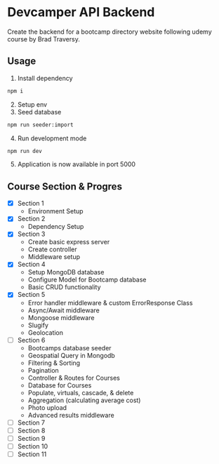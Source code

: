 # Devcamper API Backend

Create the backend for a bootcamp directory website following udemy course by Brad Traversy.

## Usage

1. Install dependency

```bash
npm i
```

2. Setup env
3. Seed database

```bash
npm run seeder:import
```

4. Run development mode

```bash
npm run dev
```

5. Application is now available in port 5000

## Course Section & Progres

- [x] Section 1
  - Environment Setup
- [x] Section 2
  - Dependency Setup
- [x] Section 3
  - Create basic express server
  - Create controller
  - Middleware setup
- [x] Section 4
  - Setup MongoDB database
  - Configure Model for Bootcamp database
  - Basic CRUD functionality
- [x] Section 5
  - Error handler middleware & custom ErrorResponse Class
  - Async/Await middleware
  - Mongoose middleware
  - Slugify
  - Geolocation
- [ ] Section 6
  - Bootcamps database seeder
  - Geospatial Query in Mongodb
  - Filtering & Sorting
  - Pagination
  - Controller & Routes for Courses
  - Database for Courses
  - Populate, virtuals, cascade, & delete
  - Aggregation (calculating average cost)
  - Photo upload
  - Advanced results middleware
- [ ] Section 7
- [ ] Section 8
- [ ] Section 9
- [ ] Section 10
- [ ] Section 11
